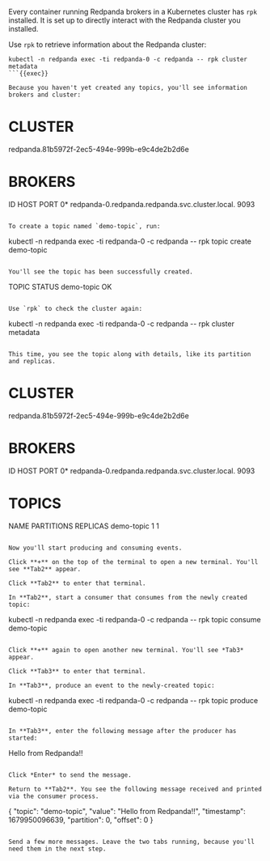 Every container running Redpanda brokers in a Kubernetes cluster has `rpk` installed. It is set up to directly interact with the Redpanda cluster you installed. 

Use `rpk` to retrieve information about the Redpanda cluster:

```
kubectl -n redpanda exec -ti redpanda-0 -c redpanda -- rpk cluster metadata
```{{exec}}

Because you haven't yet created any topics, you'll see information brokers and cluster:

```
CLUSTER
=======
redpanda.81b5972f-2ec5-494e-999b-e9c4de2b2d6e

BROKERS
=======
ID    HOST                                             PORT
0*    redpanda-0.redpanda.redpanda.svc.cluster.local.  9093
```

To create a topic named `demo-topic`, run:

```
kubectl -n redpanda exec -ti redpanda-0 -c redpanda -- rpk topic create demo-topic
```{{exec}}

You'll see the topic has been successfully created. 

```
TOPIC       STATUS
demo-topic  OK
```

Use `rpk` to check the cluster again:

```
kubectl -n redpanda exec -ti redpanda-0 -c redpanda -- rpk cluster metadata
```{{exec}}

This time, you see the topic along with details, like its partition and replicas. 

```
CLUSTER
=======
redpanda.81b5972f-2ec5-494e-999b-e9c4de2b2d6e

BROKERS
=======
ID    HOST                                             PORT
0*    redpanda-0.redpanda.redpanda.svc.cluster.local.  9093

TOPICS
======
NAME        PARTITIONS  REPLICAS
demo-topic  1           1
```

Now you'll start producing and consuming events. 

Click **+** on the top of the terminal to open a new terminal. You'll see **Tab2** appear. 

Click **Tab2** to enter that terminal.

In **Tab2**, start a consumer that consumes from the newly created topic:

```
kubectl -n redpanda exec -ti redpanda-0 -c redpanda -- rpk topic consume demo-topic
```{{exec}}

Click **+** again to open another new terminal. You'll see *Tab3* appear. 

Click **Tab3** to enter that terminal.

In **Tab3**, produce an event to the newly-created topic:

```
kubectl -n redpanda exec -ti redpanda-0 -c redpanda -- rpk topic produce demo-topic
```{{exec}}

In **Tab3**, enter the following message after the producer has started:

```
Hello from Redpanda!!
```{{exec}}

Click *Enter* to send the message. 

Return to **Tab2**. You see the following message received and printed via the consumer process.

```
{
  "topic": "demo-topic",
  "value": "Hello from Redpanda!!",
  "timestamp": 1679950096639,
  "partition": 0,
  "offset": 0
}
```

Send a few more messages. Leave the two tabs running, because you'll need them in the next step. 